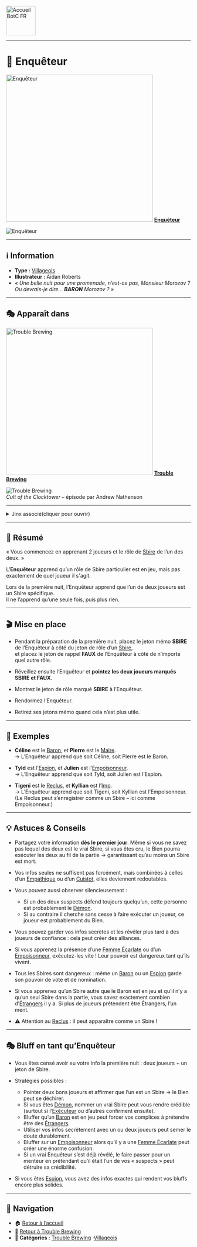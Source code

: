 <p align="left">
  <a href="/botc-fr-bambi/">
    <img src="../images/logo.png" alt="Accueil BotC FR" width="80">
  </a>
</p>

---

# 🔎 Enquêteur  

[<img src="../images/Icon_investigator.png" alt="Enquêteur" width="400">](enqueteur.md) [**Enquêteur**](../tb_roles/enqueteur.md)

![Enquêteur](../images/Icon_investigator.png)

---

## ℹ️ Information  

- **Type :** [Villageois](../glossaire.md#villageois)  
- **Illustrateur :** Aidan Roberts  
- *« Une belle nuit pour une promenade, n’est-ce pas, Monsieur Morozov ? Ou devrais-je dire… **BARON** Morozov ? »*  

---

## 🎭 Apparaît dans 

[<img src="../images/Logo_trouble_brewing.png" alt="Trouble Brewing" width="400">](../trouble_brewing.md) [**Trouble Brewing**](../trouble_brewing.md)  

![Trouble Brewing](../images/Logo_trouble_brewing.png)  
*Cult of the Clocktower* – épisode par Andrew Nathenson  

---


  <details>
  <summary>Jinx associé(cliquer pour ouvrir)</summary>
  <p>Si l’Enquêteur apprend que le 
  <a href="/botc-fr-bambi/roles_experimentaux/vizir.html">Vizir</a> 
  est en jeu, <strong>le Conteur n’annonce pas son existence</strong> publiquement.</p>
</details>


---

## 📖 Résumé  

« Vous commencez en apprenant 2 joueurs et le rôle de [Sbire](../glossaire.md#sbire) de l’un des deux. »  

L’**Enquêteur** apprend qu’un rôle de Sbire particulier est en jeu, mais pas exactement de quel joueur il s'agit.  

Lors de la première nuit, l’Enquêteur apprend que l’un de deux joueurs est un Sbire spécifique.  
Il ne l’apprend qu’une seule fois, puis plus rien.  

---

## 🎬 Mise en place 

- Pendant la préparation de la première nuit, placez le jeton mémo **SBIRE** de l’Enquêteur à côté du jeton de rôle d’un [Sbire](../glossaire.md#sbire),  
  et placez le jeton de rappel **FAUX** de l’Enquêteur à côté de n’importe quel autre rôle.  

- Réveillez ensuite l’Enquêteur et **pointez les deux joueurs marqués SBIRE et FAUX**.  
- Montrez le jeton de rôle marqué **SBIRE** à l’Enquêteur.  
- Rendormez l’Enquêteur.  
- Retirez ses jetons mémo quand cela n’est plus utile.  

---

## 🧾 Exemples  

- **Céline** est le [Baron](baron.md), et **Pierre** est le [Maire](maire.md).  
  → L’Enquêteur apprend que soit Céline, soit Pierre est le Baron.  

- **Tyld** est l’[Espion](espion.md), et **Julien** est l’[Empoisonneur](empoisonneur.md).  
  → L’Enquêteur apprend que soit Tyld, soit Julien est l’Espion.  

- **Tigeni** est le [Reclus](reclus.md), et **Kyllian** est l’[Imp](imp.md).  
  → L’Enquêteur apprend que soit Tigeni, soit Kyllian est l’Empoisonneur.  
  (Le Reclus peut s’enregistrer comme un Sbire – ici comme Empoisonneur.)  

---

## 💡 Astuces & Conseils  

- Partagez votre information **dès le premier jour**. Même si vous ne savez pas lequel des deux est le vrai Sbire, si vous êtes cru, le Bien pourra exécuter les deux au fil de la partie → garantissant qu’au moins un Sbire est mort.  

- Vos infos seules ne suffisent pas forcément, mais combinées à celles d’un [Empathique](empathique.md) ou d’un [Cuistot](cuistot.md), elles deviennent redoutables.  

- Vous pouvez aussi observer silencieusement :  
  - Si un des deux suspects défend toujours quelqu’un, cette personne est probablement le [Démon](../glossaire.md#démon).  
  - Si au contraire il cherche sans cesse à faire exécuter un joueur, ce joueur est probablement du Bien.  

- Vous pouvez garder vos infos secrètes et les révéler plus tard à des joueurs de confiance : cela peut créer des alliances.  

- Si vous apprenez la présence d’une [Femme Écarlate](femmeecarlate.md) ou d’un [Empoisonneur](empoisonneur.md), exécutez-les vite ! Leur pouvoir est dangereux tant qu’ils vivent.  

- Tous les Sbires sont dangereux : même un [Baron](baron.md) ou un [Espion](espion.md) garde son pouvoir de vote et de nomination.  

- Si vous apprenez qu’un Sbire autre que le Baron est en jeu et qu’il n’y a qu’un seul Sbire dans la partie, vous savez exactement combien d’[Étrangers](../glossaire.md#étranger) il y a. Si plus de joueurs prétendent être Étrangers, l’un ment.  

- ⚠️ Attention au [Reclus](reclus.md) : il peut apparaître comme un Sbire !  

---

## 🎭 Bluff en tant qu’Enquêteur  

- Vous êtes censé avoir eu votre info la première nuit : deux joueurs + un jeton de Sbire.  

- Stratégies possibles :  
  - Pointer deux bons joueurs et affirmer que l’un est un Sbire → le Bien peut se déchirer.  
  - Si vous êtes [Démon](../glossaire.md#démon), nommer un vrai Sbire peut vous rendre crédible (surtout si l’[Exécuteur](croquemort.md) ou d’autres confirment ensuite).  
  - Bluffer qu’un [Baron](baron.md) est en jeu peut forcer vos complices à prétendre être des [Étrangers](../glossaire.md#étranger).  
  - Utiliser vos infos secrètement avec un ou deux joueurs peut semer le doute durablement.  
  - Bluffer sur un [Empoisonneur](empoisonneur.md) alors qu’il y a une [Femme Écarlate](femmeecarlate.md) peut créer une énorme confusion.  
  - Si un vrai Enquêteur s’est déjà révélé, le faire passer pour un menteur en prétendant qu’il était l’un de vos « suspects » peut détruire sa crédibilité.  

- Si vous êtes [Espion](espion.md), vous avez des infos exactes qui rendent vos bluffs encore plus solides.  

---

## 📂 Navigation 

- 🏠 [Retour à l’accueil](/botc-fr-bambi/)  
- 🍺 [Retour à Trouble Brewing](../trouble_brewing.md)  
- 📂 **Catégories :** [Trouble Brewing](../trouble_brewing.md) ·[Villageois](../villageois.md) 
